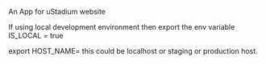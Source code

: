 An App for uStadium website

If using local development environment then export the env variable IS_LOCAL = true


export HOST_NAME=<host environment> this could be localhost or staging or production host.
